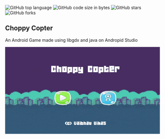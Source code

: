 ![GitHub top language](https://img.shields.io/github/languages/top/vaibhavvikas/choppy-copter) 
![GitHub code size in bytes](https://img.shields.io/github/languages/code-size/vaibhavvikas/choppy-copter)
![GitHub stars](https://img.shields.io/github/stars/vaibhavvikas/choppy-copter)
![GitHub forks](https://img.shields.io/github/forks/vaibhavvikas/choppy-copter)


## Choppy Copter

An Android Game made using libgdx and java on Andropid Studio

![](https://github.com/vaibhavvikas/choppy-copter/raw/gh-pages/src/choppy_copter.gif)
